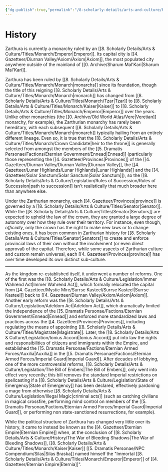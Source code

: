 ```yaml
---
{"dg-publish":true,"permalink":"/8-scholarly-details/arts-and-culture/history/history/","noteIcon":""}
---
```


# History

Zarthura is currently a monarchy ruled by an [[8. Scholarly Details/Arts & Culture/Titles/Monarch/Emperor\|Emperor]]. Its capital city is [[4. Gazetteer/Diurnan Valley/Axiom/Axiom\|Axiom]], the most populated city anywhere outside of the mainland of [[0. Archive/Sharum Mal'Kari\|Sharum Mal'Kari]]. 

Zarthura has been ruled by [[8. Scholarly Details/Arts & Culture/Titles/Monarch/Monarch\|monarchs]] since its foundation, though the title of this reigning [[8. Scholarly Details/Arts & Culture/Titles/Monarch/Monarch\|monarch]] has changed from [[8. Scholarly Details/Arts & Culture/Titles/Monarch/Tzar\|Tzar]] to [[8. Scholarly Details/Arts & Culture/Titles/Monarch/Kaiser\|Kaiser]] to [[8. Scholarly Details/Arts & Culture/Titles/Monarch/Emperor\|Emperor]] over the years. Unlike other monarchies (the [[0. Archive/Old World Atlas/Vere\|Veretian]] monarchy, for example), the Zarthurian monarchy has rarely been hereditary, with each subsequent [[8. Scholarly Details/Arts & Culture/Titles/Monarch/Monarch\|monarch]] typically hailing from an entirely different lineage. Even so, it is true that the [[8. Scholarly Details/Arts & Culture/Titles/Monarch/Crown Candidate\|heir to the throne]] is generally selected from amongst the members of the [[5. Dramatis Personae/Factions/Eternian Government/Ennead\|Ennead]] (particularly those representing the [[4. Gazetteer/Provinces\|Provinces]] of the [[4. Gazetteer/Diurnan Valley/Diurnan Valley\|Diurnan Valley]], the [[4. Gazetteer/Lunar Highlands/Lunar Highlands\|Lunar Highlands]] and the [[4. Gazetteer/Solar Sanctum/Solar Sanctum\|Solar Sanctum]]), so the [[8. Scholarly Details/Arts & Culture/Legislation/Rules of Succession/Rules of Succession\|path to succession]] isn't realistically that much broader here than anywhere else. 

Under the Zarthurian monarchy, each [[4. Gazetteer/Provinces\|province]] is governed by a [[8. Scholarly Details/Arts & Culture/Titles/Senator\|Senator]]. While the [[8. Scholarly Details/Arts & Culture/Titles/Senator\|Senators]] are expected to uphold the law of the crown, they are granted a large degree of autonomy over how they rule over their territory. For instance, even though, *officially*, only the crown has the right to make new laws or to change existing ones, it has been common in Zarthurian history for [[8. Scholarly Details/Arts & Culture/Titles/Senator\|Senators]] to create and enforce provincial laws of their own without the involvement (or even direct approval) of the capital. Therefore, while some aspects of Zarthurian culture and custom remain universal, each [[4. Gazetteer/Provinces\|province]] has over time developed its own distinct sub-culture.


---

As the kingdom re-established itself, it underwent a number of reforms. One of the first was the [[8. Scholarly Details/Arts & Culture/Legislation/Immer Wahrend Act\|Immer Wahrend Act]], which formally relocated the capital from [[4. Gazetteer/Mystic Mire/Surrse Kasteel/Surrse Kasteel\|Surrse Kasteel]] back to [[4. Gazetteer/Diurnan Valley/Axiom/Axiom\|Axiom]]. Another early reform was the [[8. Scholarly Details/Arts & Culture/Legislation/Adeldom Act\|Adeldom Act]], which dramatically limited the independence of the [[5. Dramatis Personae/Factions/Eternian Government/Ennead\|Ennead]] and enforced more standardized laws and practices across the [[4. Gazetteer/Provinces\|Provinces]], including regulating the means of appointing [[8. Scholarly Details/Arts & Culture/Titles/Magistrate\|Magistrate]]. Later, the [[8. Scholarly Details/Arts & Culture/Legislation/Ionius Accord\|Ionius Accord]] put into law the rights and responsibilities of citizens and immigrants within the Empire, and established the [[5. Dramatis Personae/Factions/Eternian Armed Forces/Auxilia\|Auxilia]] in the [[5. Dramatis Personae/Factions/Eternian Armed Forces/Imperial Guard\|Imperial Guard]]. After decades of lobbying, one of the more controversial reforms, [[8. Scholarly Details/Arts & Culture/Legislation/The Bill of Embers\|The Bill of Embers]], only went into effect very recently; this bill removes the standard Imperial restrictions on spellcasting if a [[8. Scholarly Details/Arts & Culture/Legislation/State of Emergency\|State of Emergency]] has been declared, effectively pardoning a mage from otherwise [[8. Scholarly Details/Arts & Culture/Legislation/Illegal Magic\|criminal acts]] (such as catching civilians in magical crossfire, performing mind control on members of the [[5. Dramatis Personae/Factions/Eternian Armed Forces/Imperial Guard\|Imperial Guard]], or performing non state-sanctioned resurrections, for example). 

While the political structure of Zarthura has changed very little over its history, it came to instead be known as the [[4. Gazetteer/Eternian Empire\|Eternian Empire]] when, at the conclusion of [[8. Scholarly Details/Arts & Culture/History/The War of Bleeding Shadows\|The War of Bleeding Shadows]], [[8. Scholarly Details/Arts & Culture/Titles/Monarch/Kaiser\|Kaiser]] [[5. Dramatis Personae/NPC Compendium/Silas\|Silas Braska]] named himself the "Immortal [[8. Scholarly Details/Arts & Culture/Titles/Monarch/Emperor\|Emperor]] of [[4. Gazetteer/Eternian Empire\|Eternia]]". 
